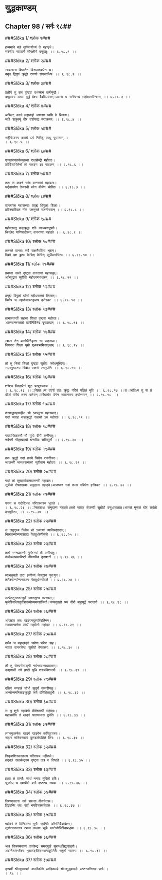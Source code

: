 युद्धकाण्डम्
===============================


## Chapter 98  / सर्गः ९८##


###Slōka 1/ श्लोक १###


    हन्यमाने बले तूर्णमन्योन्यं ते महामृधे।
    सरसीव महाघर्मे सोपक्षीणे बभूवतुः ।। ६.९८.१ ।।


###Slōka 2/ श्लोक २###


    स्वबलस्य विघातेन विरूपाक्षवधेन च।
    बभूव द्विगुणं क्रुद्धो रावणो राक्षसाधिपः ।। ६.९८.२ ।।


###Slōka 3/ श्लोक ३###


    प्रक्षीणं तु बलं दृष्ट्वा वध्यमानं वलीमुखैः।
    बभूवास्य व्यथा युद्धे प्रेक्ष्य दैवविपर्ययम्।उवाच च समीपस्थं महोदरमरिन्दमम् ।। ६.९८.३ ।।


###Slōka 4/ श्लोक ४###


    अस्मिन् काले महाबाहो जयाशा त्वयि मे स्थिता।
    जहि शत्रुचमूं वीर दर्शयाद्य पराक्रमम् ।। ६.९८.४ ।।


###Slōka 5/ श्लोक ५###


    भर्तृपिण्डस्य कालो ऽयं निर्देष्टुं साधु युध्यताम् ।
    । ६.९८.५ ।।


###Slōka 6/ श्लोक ६###


    एवमुक्तस्तथेत्युक्त्वा राक्षसेन्द्रो महोदरः।
    प्रविवेशारिसेनां तां पतङ्ग इव पावकम् ।। ६.९८.६ ।।


###Slōka 7/ श्लोक ७###


    ततः स कदनं चक्रे वानराणां महाबलः।
    भर्तृवाक्येन तेजस्वी स्वेन वीर्येण चोदितः ।। ६.९८.७ ।।


###Slōka 8/ श्लोक ८###


    वानराश्च महासत्त्वाः प्रगृह्य विपुलाः शिलाः।
    प्रविश्यारिबलं भीमं जघ्नुस्ते रजनीचरान् ।। ६.९८.८ ।।


###Slōka 9/ श्लोक ९###


    महोदरस्तु सङ्क्रुद्धः शरैः काञ्चनभूषणैः।
    चिच्छेद पाणिपादोरून् वानराणां महाहवे ।। ६.९८.९ ।।


###Slōka 10/ श्लोक १०###


    ततस्ते वानराः सर्वे राक्षसैरर्दिता भृशम्।
    दिशो दश द्रुताः केचित् केचित् सुग्रीवमाश्रिताः ।। ६.९८.१० ।।


###Slōka 11/ श्लोक ११###


    प्रभग्नां समरे दृष्ट्वा वानराणां महाचमूम्।
    अभिदुद्राव सुग्रीवो महोदरमनन्तरम् ।। ६.९८.११ ।।


###Slōka 12/ श्लोक १२###


    प्रगृह्य विपुलां घोरां महीधरसमां शिलाम्।
    चिक्षेप च महातेजास्तद्वधाय हरीस्वरः ।। ६.९८.१२ ।।


###Slōka 13/ श्लोक १३###


    तामापतन्तीं सहसा शिलां दृष्ट्वा महोदरः।
    असम्भ्रान्तस्ततो बाणैर्निर्बिभेद दुरासदाम् ।। ६.९८.१३ ।।


###Slōka 14/ श्लोक १४###


    रक्षसा तेन बाणौघैर्निकृत्ता सा सहस्रधा।
    निपपात शिला भूमौ गृध्रचक्रमिवाकुलम् ।। ६.९८.१४ ।।


###Slōka 15/ श्लोक १५###


    तां तु भिन्नां शिलां दृष्ट्वा सुग्रीवः क्रोधमूर्च्छितः।
    सालमुत्पाट्य चिक्षेप राक्षसे रणमूर्धनि ।। ६.९८.१५ ।।


###Slōka 16/ श्लोक १६###


    शरैश्च विददारैनं शूरः परपुरञ्जयः ।
    । ६.९८.१६ ।।्च्छितः।स ददर्श ततः क्रुद्धः परिघं पतितं भुवि ।। ६.९८.१७ ।।तः।आविध्य तु स तं दीप्तं परिघं तस्य दर्शयन्।परिघाग्रेण वेगेन जघानास्य हयोत्तमान् ।। ६.९८.१८ ।।


###Slōka 17/ श्लोक १७###


    तस्माद्धतहयाद्वीरः सो ऽवप्लुत्य महारथात्।
    गदां जग्राह सङ्क्रुद्धो राक्षसो ऽथ महोदरः ।। ६.९८.१९ ।।


###Slōka 18/ श्लोक १८###


    गदापरिघहस्तौ तौ युधि वीरौ समीयतुः।
    नर्दन्तौ गौवृषप्रख्यौ घनाविव सविद्युतौ ।। ६.९८.२० ।।


###Slōka 19/ श्लोक १९###


    ततः क्रुद्धो गदां तस्मै चिक्षेप रजनीचरः।
    ज्वलन्तीं भास्कराभासां सुग्रीवाय महोदरः ।। ६.९८.२१ ।।


###Slōka 20/ श्लोक २०###


    गदां तां सुमहाघोरामापतन्तीं महाबलः।
    सुग्रीवो रोषताम्राक्षः समुद्यम्य महाहवे।आजघान गदां तस्य परिघेण हरीश्वरः ।। ६.९८.२२ ।।


###Slōka 21/ श्लोक २१###


    पपात स गदोद्भिन्नः परिघस्तस्य भूतले ।
    । ६.९८.२३ ।।ोषताम्राक्षः समुद्यम्य महाहवे।ततो जग्राह तेजस्वी सुग्रीवो वसुधातलात्।आयसं मुसलं घोरं सर्वतो हेमभूषितम् ।। ६.९८.२४ ।।


###Slōka 22/ श्लोक २२###


    स तमुद्यम्य चिक्षेप सो ऽप्यन्यां व्याक्षिपद्गदाम्।
    भिन्नावन्योन्यमासाद्य पेततुर्धरणीतले ।। ६.९८.२५ ।।


###Slōka 23/ श्लोक २३###


    ततो भग्नप्रहरणौ मुष्टिभ्यां तौ समीयतुः।
    तेजोबलसमाविष्टौ दीप्ताविव हुताशनौ ।। ६.९८.२६ ।।


###Slōka 24/ श्लोक २४###


    जघ्नतुस्तौ तदा ऽन्योन्यं नेदतुश्च पुनःपुनः।
    तलैश्चान्योन्यमाहत्य पेततुर्धरणीतले ।। ६.९८.२७ ।।


###Slōka 25/ श्लोक २५###


    उत्पेततुस्ततस्तूर्णं जघ्नतुश्च परस्परम्।
    भुजैश्चिक्षिपतुर्वीरावन्योन्यमपराजितौ।जग्मतुस्तौ श्रमं वीरौ बाहुयुद्धे परन्तपौ ।। ६.९८.२८ ।।


###Slōka 26/ श्लोक २६###


    आजहार ततः खड्गमदूरपरिवर्तिनम्।
    राक्षसश्चर्मणा सार्धं महावेगो महोदरः ।। ६.९८.२९ ।।


###Slōka 27/ श्लोक २७###


    तथैव च महाखड्गं चर्मणा पतितं सह।
    जग्राह वानरश्रेष्ठः सुग्रीवो वेगवत्तरः ।। ६.९८.३० ।।


###Slōka 28/ श्लोक २८###


    तौ तु रोषपरीताङ्गौ नर्दन्तावभ्यधावताम्।
    उद्यतासी रणे हृष्टौ युधि शस्त्रविशारदौ ।। ६.९८.३१ ।।


###Slōka 29/ श्लोक २९###


    दक्षिणं मण्डलं चोभौ सुतूर्णं सम्परीयतुः।
    अन्योन्यमभिसङ्क्रुद्धौ जये प्रणिहितावुभौ ।। ६.९८.३२ ।।


###Slōka 30/ श्लोक ३०###


    स तु शूरो महावेगो वीर्यश्लाघी महोदरः।
    महाचर्मणि तं खड्गं पातयामास दुर्मतिः ।। ६.९८.३३ ।।


###Slōka 31/ श्लोक ३१###


    लग्नमुत्कर्षतः खड्गं खड्गेन कपिकुञ्जरः।
    जहार सशिरस्त्राणं कुण्डलोपहितं शिरः ।। ६.९८.३४ ।।


###Slōka 32/ श्लोक ३२###


    निकृत्तशिरसस्तस्य पतितस्य महीतले।
    तद्बलं राक्षसेन्द्रस्य दृष्ट्वा तत्र न तिष्ठते ।। ६.९८.३५ ।।


###Slōka 33/ श्लोक ३३###


    हत्वा तं वानरैः सार्धं ननाद मुदितो हरिः।
    चुक्रोध च दशग्रीवो बभौ हृष्टश्च राघवः ।। ६.९८.३६ ।।


###Slōka 34/ श्लोक ३४###


    विषण्णवदनाः सर्वे राक्षसा दीनचेतसः।
    विद्रवन्ति ततः सर्वे भयवित्रस्तचेतसः ।। ६.९८.३७ ।।


###Slōka 35/ श्लोक ३५###


    महोदरं तं विनिपात्य भूमौ महागिरेः कीर्णमिवैकदेशम्।
    सूर्यात्मजस्तत्र रराज लक्ष्म्या सूर्यः स्वतेजोभिरिवाप्रधृष्यः ।। ६.९८.३८ ।।


###Slōka 36/ श्लोक ३६###


    अथ विजयमवाप्य वानरेन्द्रः समरमुखे सुरयक्षसिद्धसङ्घैः।
    अवनितलगतैश्च भूतसङ्घैर्हरुषसमाकुलितैः स्तुतो महात्मा ।। ६.९८.३९ ।।


###Slōka 37/ श्लोक ३७###


    इत्यार्षे श्रीमद्रामायणे वाल्मीकीये आदिकाव्ये श्रीमद्युद्धकाण्डे अष्टनवतितमः सर्गः ।
    । ९८ ।।


